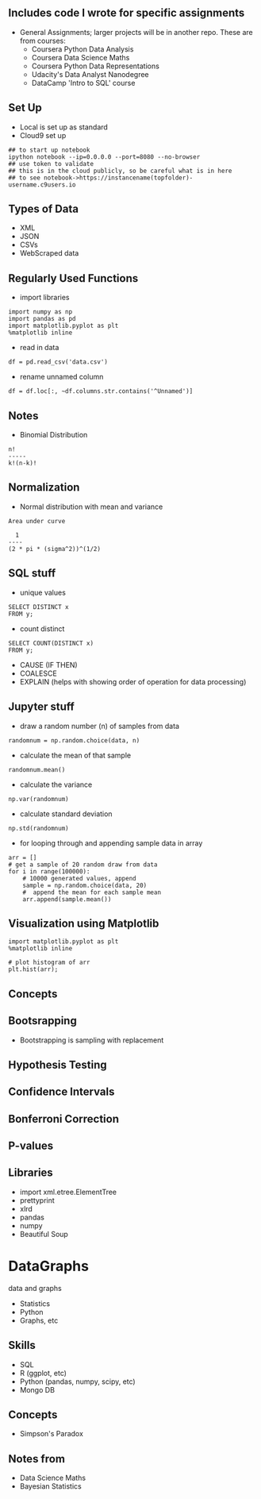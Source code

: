 ## Includes code I wrote for specific assignments 

- General Assignments; larger projects will be in another repo.
  These are from courses: 
  - Coursera Python Data Analysis 
  - Coursera Data Science Maths
  - Coursera Python Data Representations
  - Udacity's Data Analyst Nanodegree
  - DataCamp 'Intro to SQL' course

## Set Up
- Local is set up as standard
- Cloud9 set up

```
## to start up notebook
ipython notebook --ip=0.0.0.0 --port=8080 --no-browser
## use token to validate
## this is in the cloud publicly, so be careful what is in here
## to see notebook->https://instancename(topfolder)-username.c9users.io
```
## Types of Data
- XML
- JSON
- CSVs
- WebScraped data

## Regularly Used Functions

- import libraries

```
import numpy as np
import pandas as pd
import matplotlib.pyplot as plt
%matplotlib inline
```

- read in data 

```
df = pd.read_csv('data.csv')
```
- rename unnamed column

```
df = df.loc[:, ~df.columns.str.contains('^Unnamed')]
```



## Notes
- Binomial Distribution
```
n!
-----
k!(n-k)!
```

## Normalization

- Normal distribution with mean and variance 
```
Area under curve

  1
----
(2 * pi * (sigma^2))^(1/2)
```
## SQL stuff

- unique values

```
SELECT DISTINCT x
FROM y;
```

- count distinct

```
SELECT COUNT(DISTINCT x)
FROM y;
```

- CAUSE (IF THEN)
- COALESCE
- EXPLAIN (helps with showing order of operation for data processing)

## Jupyter stuff

- draw a random number (n) of samples from data

```
randomnum = np.random.choice(data, n)
```

- calculate the mean of that sample

```
randomnum.mean()
```

- calculate the variance

```
np.var(randomnum)
```

- calculate standard deviation

```
np.std(randomnum)
```

- for looping through and appending sample data in array

```
arr = []
# get a sample of 20 random draw from data
for i in range(100000): 
    # 10000 generated values, append
    sample = np.random.choice(data, 20)
    #  append the mean for each sample mean
    arr.append(sample.mean()) 
```

## Visualization using Matplotlib

```
import matplotlib.pyplot as plt
%matplotlib inline

# plot histogram of arr
plt.hist(arr);
```
## Concepts

## Bootsrapping 
- Bootstrapping is sampling with replacement

## Hypothesis Testing

## Confidence Intervals

## Bonferroni Correction

## P-values 


## Libraries
- import xml.etree.ElementTree
- prettyprint
- xlrd
- pandas
- numpy
- Beautiful Soup

# DataGraphs
data and graphs

- Statistics
- Python
- Graphs, etc

## Skills

- SQL 
- R (ggplot, etc)
- Python (pandas, numpy, scipy, etc)
- Mongo DB

## Concepts

- Simpson's Paradox 

## Notes from 

- Data Science Maths
- Bayesian Statistics


